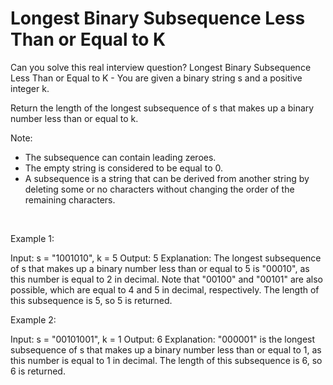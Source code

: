 # Longest Binary Subsequence Less Than or Equal to K

Can you solve this real interview question? Longest Binary Subsequence Less Than or Equal to K - You are given a binary string s and a positive integer k.

Return the length of the longest subsequence of s that makes up a binary number less than or equal to k.

Note:

 * The subsequence can contain leading zeroes.
 * The empty string is considered to be equal to 0.
 * A subsequence is a string that can be derived from another string by deleting some or no characters without changing the order of the remaining characters.

 

Example 1:


Input: s = "1001010", k = 5
Output: 5
Explanation: The longest subsequence of s that makes up a binary number less than or equal to 5 is "00010", as this number is equal to 2 in decimal.
Note that "00100" and "00101" are also possible, which are equal to 4 and 5 in decimal, respectively.
The length of this subsequence is 5, so 5 is returned.


Example 2:


Input: s = "00101001", k = 1
Output: 6
Explanation: "000001" is the longest subsequence of s that makes up a binary number less than or equal to 1, as this number is equal to 1 in decimal.
The length of this subsequence is 6, so 6 is returned.